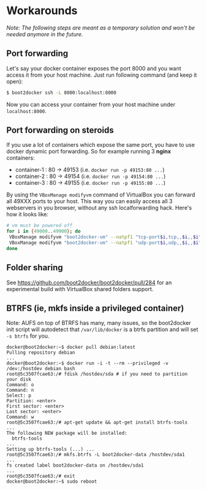 Workarounds
===========

*Note: The following steps are meant as a temporary solution and won't be needed anymore in the future.*

## Port forwarding

Let's say your docker container exposes the port 8000 and you want access it from your host machine. Just run following command (and keep it open):

```sh
$ boot2docker ssh -L 8000:localhost:8000
```

Now you can access your container from your host machine under `localhost:8000`.

## Port forwarding on steroids

If you use a lot of containers which expose the same port, you have to use docker dynamic port forwarding.
So for example running 3 **nginx** containers:

 - container-1 : 80 -> 49153 (i.e. `docker run -p 49153:80 ...`)
 - container-2 : 80 -> 49154 (i.e. `docker run -p 49154:80 ...`)
 - container-3 : 80 -> 49155 (i.e. `docker run -p 49155:80 ...`)

By using the `VBoxManage modifyvm` command of VirtualBox you can forward all 49XXX ports to your host. This way you can easily access all 3 webservers in you browser, without any ssh localforwarding hack. Here's how it looks like:

``` sh
# vm must be powered off
for i in {49000..49900}; do
 VBoxManage modifyvm "boot2docker-vm" --natpf1 "tcp-port$i,tcp,,$i,,$i";
 VBoxManage modifyvm "boot2docker-vm" --natpf1 "udp-port$i,udp,,$i,,$i";
done
```


## Folder sharing

See https://github.com/boot2docker/boot2docker/pull/284 for an experimental build with VirtualBox shared folders support.

## BTRFS (ie, mkfs inside a privileged container)

Note: AUFS on top of BTRFS has many, many issues, so the boot2docker init script
will autodetect that `/var/lib/docker` is a btrfs partition and will set `-s btrfs`
for you.

```console
docker@boot2docker:~$ docker pull debian:latest
Pulling repository debian
...
docker@boot2docker:~$ docker run -i -t --rm --privileged -v /dev:/hostdev debian bash
root@5c3507fcae63:/# fdisk /hostdev/sda # if you need to partition your disk
Command: o
Command: n
Select: p
Partition: <enter>
First sector: <enter>
Last sector: <enter>
Command: w
root@5c3507fcae63:/# apt-get update && apt-get install btrfs-tools
...
The following NEW package will be installed:
  btrfs-tools
...
Setting up btrfs-tools (...) ...
root@5c3507fcae63:/# mkfs.btrfs -L boot2docker-data /hostdev/sda1
...
fs created label boot2docker-data on /hostdev/sda1
...
root@5c3507fcae63:/# exit
docker@boot2docker:~$ sudo reboot
```
